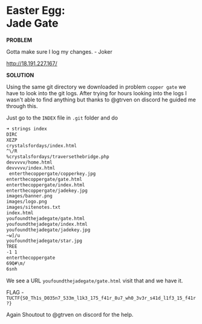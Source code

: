 # Easter Egg: <br> Jade Gate

__PROBLEM__

Gotta make sure I log my changes. - Joker

http://18.191.227.167/

__SOLUTION__

Using the same git directory we downloaded in problem `copper gate` we have to look into the git logs. After trying for hours looking into the logs I wasn't able to find anything but thanks to @gtrven on discord he guided me through this.

Just go to the `INDEX` file in `.git` folder and do

```bash
➜ strings index
DIRC
XEZP
crystalsfordays/index.html
^\/R
%crystalsfordays/traversethebridge.php
devvvvv/home.html
devvvvv/index.html
 enterthecoppergate/copperkey.jpg
enterthecoppergate/gate.html
enterthecoppergate/index.html
enterthecoppergate/jadekey.jpg
images/banner.png
images/logo.png
images/sitenotes.txt
index.html
youfoundthejadegate/gate.html
youfoundthejadegate/index.html
youfoundthejadegate/jadekey.jpg
~w]/u
youfoundthejadegate/star.jpg
TREE
-1 1
enterthecoppergate
69Q#\m/
6snh
```

We see a URL `youfoundthejadegate/gate.html` visit that and we have it.

FLAG -`TUCTF{S0_Th1s_D035n7_533m_l1k3_175_f41r_8u7_wh0_3v3r_s41d_l1f3_15_f41r?} `

Again Shoutout to @gtrven on discord for the help.
